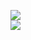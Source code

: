 [![](https://img.shields.io/badge/Made%20With-Github%20Spray-lightgrey.svg?style=for-the-badge&logo=github)](https://github.com/Annihil/github-spray#10849)  
[![](https://i.imgur.com/2DrTn0Z.gif)](https://github.com/Annihil/github-spray)